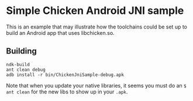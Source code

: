 
# Simple Chicken Android JNI sample

This is an example that may illustrate how the toolchains could be set
up to build an Android app that uses libchicken.so.


## Building

    ndk-build
    ant clean debug
    adb install -r bin/ChickenJniSample-debug.apk

Note that when you update your native libraries, it seems you must do
an `$ ant clean` for the new libs to show up in your `.apk`.
